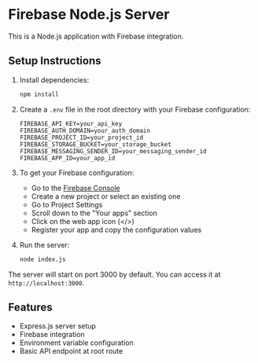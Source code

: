 # Firebase Node.js Server

This is a Node.js application with Firebase integration.

## Setup Instructions

1. Install dependencies:
   ```bash
   npm install
   ```

2. Create a `.env` file in the root directory with your Firebase configuration:
   ```
   FIREBASE_API_KEY=your_api_key
   FIREBASE_AUTH_DOMAIN=your_auth_domain
   FIREBASE_PROJECT_ID=your_project_id
   FIREBASE_STORAGE_BUCKET=your_storage_bucket
   FIREBASE_MESSAGING_SENDER_ID=your_messaging_sender_id
   FIREBASE_APP_ID=your_app_id
   ```

3. To get your Firebase configuration:
   - Go to the [Firebase Console](https://console.firebase.google.com/)
   - Create a new project or select an existing one
   - Go to Project Settings
   - Scroll down to the "Your apps" section
   - Click on the web app icon (</>)
   - Register your app and copy the configuration values

4. Run the server:
   ```bash
   node index.js
   ```

The server will start on port 3000 by default. You can access it at `http://localhost:3000`.

## Features

- Express.js server setup
- Firebase integration
- Environment variable configuration
- Basic API endpoint at root route 